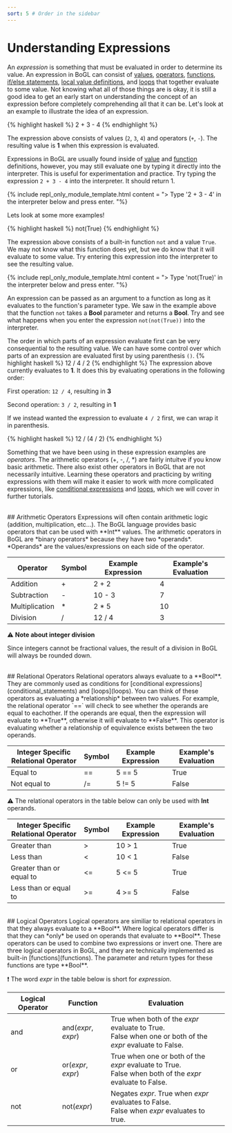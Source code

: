 ```yaml
---
sort: 5 # Order in the sidebar
---
```


# Understanding Expressions

An *expression* is something that must be evaluated in order to determine its value. An expression in BoGL can consist of [values](values), [operators](expressions#arithmetic-operators), [functions](./functions), [if/else statements](./conditional_statements), [local value definitions](./lets), and [loops](./loops) that together evaluate to some value. Not knowing what all of those things are is okay, it is still a good idea to get an early start on understanding the concept of an expression before completely comprehending all that it can be. Let's look at an example to illustrate the idea of an expression.

{% highlight haskell %}
2 + 3 - 4
{% endhighlight %}

The expression above consists of values (`2`, `3`, `4`) and operators (`+`, `-`). The resulting value is **1** when this expression is evaluated.

Expressions in BoGL are usually found inside of [value](./values) and [function](./functions) definitions, however, you may still evaluate one by typing it directly into the interpreter. This is useful for experimentation and practice. Try typing the expression `2 + 3 - 4` into the interpreter. It should return 1.

{% include repl_only_module_template.html
content = "> Type '2 + 3 - 4' in the interpreter below and press enter.
"%}

Lets look at some more examples!

{% highlight haskell %}
not(True)
{% endhighlight %}

The expression above consists of a built-in function `not` and a value `True`. We may not know what this function does yet, but we do know that it will evaluate to some value. Try entering this expression into the interpreter to see the resulting value.

{% include repl_only_module_template.html
content = "> Type 'not(True)' in the interpreter below and press enter.
"%}

An expression can be passed as an argument to a function as long as it evaluates to the function's parameter type. We saw in the example above that the function `not` takes a **Bool** parameter and returns a **Bool**. Try and see what happens when you enter the expression `not(not(True))` into the interpreter.

The order in which parts of an expression evaluate first can be very consequential to the resulting value.
We can have some control over which parts of an expression are evaluated first by using parenthesis `()`.
{% highlight haskell %}
12 / 4 / 2
{% endhighlight %}
The expression above currently evaluates to **1**. It does this by evaluating operations in the following order:

First operation: `12 / 4`, resulting in **3**

Second operation: `3 / 2`, resulting in **1**

If we instead wanted the expression to evaluate `4 / 2` first, we can wrap it in parenthesis.

{% highlight haskell %}
12 / (4 / 2)
{% endhighlight %}


Something that we have been using in these expression examples are *operators*. The arithmetic operators (+, -, /, \*) are fairly intuitve if you know basic arithmetic. There also exist other operators in BoGL that are not necessarily intuitive. Learning these operators and practicing by writing expressions with them will make it easier to work with more complicated expressions, like [conditional expressions](conditional_statements) and [loops](loops), which we will cover in further tutorials.

<br/>
## Arithmetic Operators
Expressions will often contain arithmetic logic (addition, multiplication, etc...). The BoGL language provides basic operators that can be used with **Int** values. The arithmetic operators in BoGL are *binary operators* because they have two *operands*. *Operands* are the values/expressions on each side of the operator.

| Operator       | Symbol | Example Expression | Example's Evaluation |
|----------------|--------|--------------------|----------------------|
| Addition       | +      | 2 + 2              | 4                    |
| Subtraction    | -      | 10 - 3             | 7                    |
| Multiplication | *      | 2 * 5              | 10                   |
| Division       | /      | 12 / 4             | 3                    |

:warning: **Note about integer division**

Since integers cannot be fractional values, the result of a division in BoGL will always be rounded down.

<br/>
## Relational Operators
Relational operators always evaluate to a **Bool**. They are commonly used as conditions for [conditional expressions](conditional_statements) and [loops](loops). You can think of these operators as evaluating a *relationship* between two values. For example, the relational operator `==` will check to see whether the operands are equal to eachother. If the operands are equal, then the expression will evaluate to **True**, otherwise it will evaluate to **False**. This operator is evaluating whether a relationship of equivalence exists between the two operands.

| Integer Specific Relational Operator  | Symbol | Example Expression | Example's Evaluation |
|---------------------------------------|--------|--------------------|----------------------|
| Equal to                              | ==     | 5 == 5             | True                 |
| Not equal to                          | /=     | 5 != 5             | False                |

:warning: The relational operators in the table below can only be used with **Int** operands.

| Integer Specific Relational Operator  | Symbol | Example Expression | Example's Evaluation |
|---------------------------------------|--------|--------------------|----------------------|
| Greater than                          | >      | 10 > 1             | True                 |
| Less than                             | <      | 10 < 1             | False                |
| Greater than or equal to              | <=     | 5 <= 5             | True                 |
| Less than or equal to                 | >=     | 4 >= 5             | False                |

<br/>
## Logical Operators
Logical operators are similiar to relational operators in that they always evaluate to a **Bool**. Where logical operators differ is that they can *only* be used on operands that evaluate to **Bool**. These operators can be used to combine two expressions or invert one. There are three logical operators in BoGL, and they are technically implemented as built-in [functions](functions). The parameter and return types for these functions are type **Bool**.

:exclamation: The word *expr* in the table below is short for *expression*.

| Logical Operator | Function             | Evaluation                                                                                                |
|------------------|----------------------|-----------------------------------------------------------------------------------------------------------|
| and              | and(*expr*, *expr*)  | True when both of the *expr* evaluate to True.<br>False when one or both of the *expr* evaluate to False. |
| or               | or(*expr*, *expr*)   | True when one or both of the *expr* evaluate to True.<br>False when both of the *expr* evaluate to False. |
| not              | not(*expr*)          | Negates *expr*. True when *expr* evaluates to False.<br>False when *expr* evaluates to true.              |

